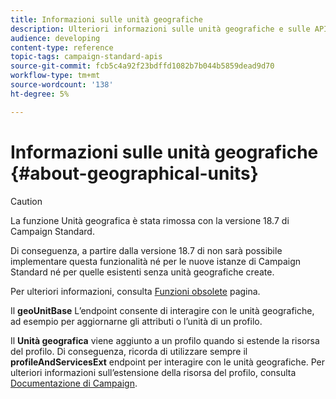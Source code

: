 ```yaml
---
title: Informazioni sulle unità geografiche
description: Ulteriori informazioni sulle unità geografiche e sulle API.
audience: developing
content-type: reference
topic-tags: campaign-standard-apis
source-git-commit: fcb5c4a92f23bdffd1082b7b044b5859dead9d70
workflow-type: tm+mt
source-wordcount: '138'
ht-degree: 5%

---
```



# Informazioni sulle unità geografiche {#about-geographical-units}

>[!CAUTION]
>
>La funzione Unità geografica è stata rimossa con la versione 18.7 di Campaign Standard.
>
>Di conseguenza, a partire dalla versione 18.7 di non sarà possibile implementare questa funzionalità né per le nuove istanze di Campaign Standard né per quelle esistenti senza unità geografiche create.
>
>Per ulteriori informazioni, consulta <a href="https://experienceleague.adobe.com/docs/campaign-standard/using/release-notes/deprecated-features.html?lang=it#">Funzioni obsolete</a> pagina.

Il **geoUnitBase** L’endpoint consente di interagire con le unità geografiche, ad esempio per aggiornarne gli attributi o l’unità di un profilo.

Il **Unità geografica** viene aggiunto a un profilo quando si estende la risorsa del profilo. Di conseguenza, ricorda di utilizzare sempre il **profileAndServicesExt** endpoint per interagire con le unità geografiche. Per ulteriori informazioni sull’estensione della risorsa del profilo, consulta [Documentazione di Campaign](https://helpx.adobe.com/campaign/standard/administration/using/organizational-units.html#partitioning-profiles).
